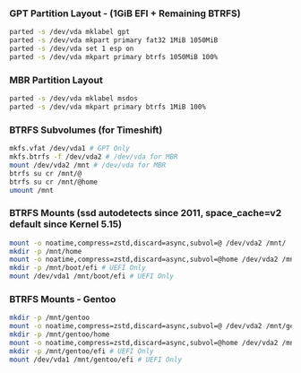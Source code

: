 ### GPT Partition Layout - (1GiB EFI + Remaining BTRFS)
```bash
parted -s /dev/vda mklabel gpt
parted -s /dev/vda mkpart primary fat32 1MiB 1050MiB
parted -s /dev/vda set 1 esp on
parted -s /dev/vda mkpart primary btrfs 1050MiB 100%
```

### MBR Partition Layout
```bash
parted -s /dev/vda mklabel msdos
parted -s /dev/vda mkpart primary btrfs 1MiB 100%
```

### BTRFS Subvolumes (for Timeshift)
```bash
mkfs.vfat /dev/vda1 # GPT Only
mkfs.btrfs -f /dev/vda2 # /dev/vda for MBR
mount /dev/vda2 /mnt # /dev/vda for MBR
btrfs su cr /mnt/@
btrfs su cr /mnt/@home
umount /mnt
```

### BTRFS Mounts (ssd autodetects since 2011, space_cache=v2 default since Kernel 5.15)
```bash
mount -o noatime,compress=zstd,discard=async,subvol=@ /dev/vda2 /mnt/ 
mkdir -p /mnt/home
mount -o noatime,compress=zstd,discard=async,subvol=@home /dev/vda2 /mnt/home 
mkdir -p /mnt/boot/efi # UEFI Only
mount /dev/vda1 /mnt/boot/efi # UEFI Only
```

### BTRFS Mounts - Gentoo
```bash
mkdir -p /mnt/gentoo
mount -o noatime,compress=zstd,discard=async,subvol=@ /dev/vda2 /mnt/gentoo 
mkdir -p /mnt/gentoo/home
mount -o noatime,compress=zstd,discard=async,subvol=@home /dev/vda2 /mnt/gentoo/home 
mkdir -p /mnt/gentoo/efi # UEFI Only
mount /dev/vda1 /mnt/gentoo/efi # UEFI Only
